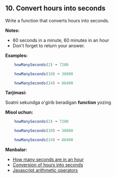 ## 10. Convert hours into seconds

Write a function that converts hours into seconds.

**Notes:**

- 60 seconds in a minute, 60 minutes in an hour
- Don't forget to return your answer.

**Examples:**

```js
    howManySeconds(2) ➞ 7200

    howManySeconds(10) ➞ 36000

    howManySeconds(24) ➞ 86400
```

**Tarjimasi:**

Soatni sekundga o'girib beradigan **function** yozing

**Misol uchun:**

```js
    howManySeconds(2) ➞ 7200

    howManySeconds(10) ➞ 36000

    howManySeconds(24) ➞ 86400
```

**Manbalar:**

- [How many seconds are in an hour](https://www.rapidtables.com/calc/time/seconds-in-hour.html)
- [Conversion of hours into seconds](https://www.math-only-math.com/conversion-of-hours-into-seconds.html)
- [Javascript arithmetic operators](https://www.w3schools.com/js/js_arithmetic.asp)